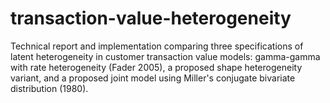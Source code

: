 # transaction-value-heterogeneity
Technical report and implementation comparing three specifications of latent heterogeneity in customer transaction value models: gamma-gamma with rate heterogeneity (Fader 2005), a proposed shape heterogeneity variant, and a proposed joint model using Miller's conjugate bivariate distribution (1980).
